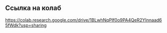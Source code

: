 ## Ссылка на колаб
https://colab.research.google.com/drive/1BLwhNqPIf0o9PA4QeR2YInnaad65fWdk?usp=sharing
